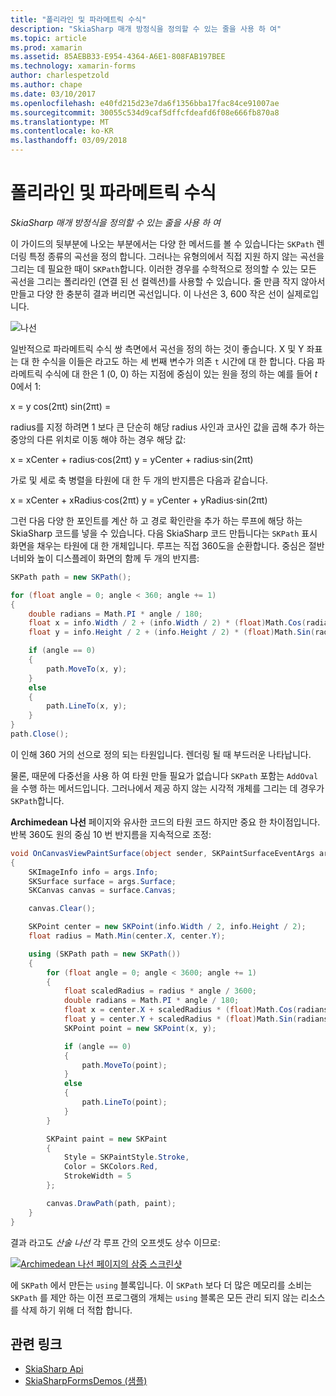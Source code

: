 ```yaml
---
title: "폴리라인 및 파라메트릭 수식"
description: "SkiaSharp 매개 방정식을 정의할 수 있는 줄을 사용 하 여"
ms.topic: article
ms.prod: xamarin
ms.assetid: 85AEBB33-E954-4364-A6E1-808FAB197BEE
ms.technology: xamarin-forms
author: charlespetzold
ms.author: chape
ms.date: 03/10/2017
ms.openlocfilehash: e40fd215d23e7da6f1356bba17fac84ce91007ae
ms.sourcegitcommit: 30055c534d9caf5dffcfdeafd6f08e666fb870a8
ms.translationtype: MT
ms.contentlocale: ko-KR
ms.lasthandoff: 03/09/2018
---
```

# <a name="polylines-and-parametric-equations"></a>폴리라인 및 파라메트릭 수식

_SkiaSharp 매개 방정식을 정의할 수 있는 줄을 사용 하 여_

이 가이드의 뒷부분에 나오는 부분에서는 다양 한 메서드를 볼 수 있습니다는 `SKPath` 렌더링 특정 종류의 곡선을 정의 합니다. 그러나는 유형의에서 직접 지원 하지 않는 곡선을 그리는 데 필요한 때이 `SKPath`합니다. 이러한 경우를 수학적으로 정의할 수 있는 모든 곡선을 그리는 폴리라인 (연결 된 선 컬렉션)를 사용할 수 있습니다. 줄 만큼 작지 않아서 만들고 다양 한 충분히 결과 버리면 곡선입니다. 이 나선은 3, 600 작은 선이 실제로입니다.

![](polylines-images/spiralexample.png "나선")

일반적으로 파라메트릭 수식 쌍 측면에서 곡선을 정의 하는 것이 좋습니다. X 및 Y 좌표는 대 한 수식을 이들은 라고도 하는 세 번째 변수가 의존 `t` 시간에 대 한 합니다. 다음 파라메트릭 수식에 대 한은 1 (0, 0) 하는 지점에 중심이 있는 원을 정의 하는 예를 들어 *t* 0에서 1:

 x = y cos(2πt) sin(2πt) =

 radius를 지정 하려면 1 보다 큰 단순히 해당 radius 사인과 코사인 값을 곱해 추가 하는 중앙의 다른 위치로 이동 해야 하는 경우 해당 값:

 x = xCenter + radius·cos(2πt) y = yCenter + radius·sin(2πt)

가로 및 세로 축 병렬을 타원에 대 한 두 개의 반지름은 다음과 같습니다.

x = xCenter + xRadius·cos(2πt) y = yCenter + yRadius·sin(2πt)

그런 다음 다양 한 포인트를 계산 하 고 경로 확인란을 추가 하는 루프에 해당 하는 SkiaSharp 코드를 넣을 수 있습니다. 다음 SkiaSharp 코드 만듭니다는 `SKPath` 표시 화면을 채우는 타원에 대 한 개체입니다. 루프는 직접 360도을 순환합니다. 중심은 절반 너비와 높이 디스플레이 화면의 함께 두 개의 반지름:

```csharp
SKPath path = new SKPath();

for (float angle = 0; angle < 360; angle += 1)
{
    double radians = Math.PI * angle / 180;
    float x = info.Width / 2 + (info.Width / 2) * (float)Math.Cos(radians);
    float y = info.Height / 2 + (info.Height / 2) * (float)Math.Sin(radians);

    if (angle == 0)
    {
        path.MoveTo(x, y);
    }
    else
    {
        path.LineTo(x, y);
    }
}
path.Close();
```

이 인해 360 거의 선으로 정의 되는 타원입니다. 렌더링 될 때 부드러운 나타납니다.

물론, 때문에 다중선을 사용 하 여 타원 만들 필요가 없습니다 `SKPath` 포함는 `AddOval` 을 수행 하는 메서드입니다. 그러나에서 제공 하지 않는 시각적 개체를 그리는 데 경우가 `SKPath`합니다.

**Archimedean 나선** 페이지와 유사한 코드의 타원 코드 하지만 중요 한 차이점입니다. 반복 360도 원의 중심 10 번 반지름을 지속적으로 조정:

```csharp
void OnCanvasViewPaintSurface(object sender, SKPaintSurfaceEventArgs args)
{
    SKImageInfo info = args.Info;
    SKSurface surface = args.Surface;
    SKCanvas canvas = surface.Canvas;

    canvas.Clear();

    SKPoint center = new SKPoint(info.Width / 2, info.Height / 2);
    float radius = Math.Min(center.X, center.Y);

    using (SKPath path = new SKPath())
    {
        for (float angle = 0; angle < 3600; angle += 1)
        {
            float scaledRadius = radius * angle / 3600;
            double radians = Math.PI * angle / 180;
            float x = center.X + scaledRadius * (float)Math.Cos(radians);
            float y = center.Y + scaledRadius * (float)Math.Sin(radians);
            SKPoint point = new SKPoint(x, y);

            if (angle == 0)
            {
                path.MoveTo(point);
            }
            else
            {
                path.LineTo(point);
            }
        }

        SKPaint paint = new SKPaint
        {
            Style = SKPaintStyle.Stroke,
            Color = SKColors.Red,
            StrokeWidth = 5
        };

        canvas.DrawPath(path, paint);
    }
}
```

결과 라고도 *산술 나선* 각 루프 간의 오프셋도 상수 이므로:

[![](polylines-images/archimedeanspiral-small.png "Archimedean 나선 페이지의 삼중 스크린샷")](polylines-images/archimedeanspiral-large.png#lightbox "Archimedean 나선 페이지의 삼중 스크린샷")

에 `SKPath` 에서 만든는 `using` 블록입니다. 이 `SKPath` 보다 더 많은 메모리를 소비는 `SKPath` 를 제안 하는 이전 프로그램의 개체는 `using` 블록은 모든 관리 되지 않는 리소스를 삭제 하기 위해 더 적합 합니다.


## <a name="related-links"></a>관련 링크

- [SkiaSharp Api](https://developer.xamarin.com/api/root/SkiaSharp/)
- [SkiaSharpFormsDemos (샘플)](https://developer.xamarin.com/samples/xamarin-forms/SkiaSharpForms/SkiaSharpFormsDemos/)
